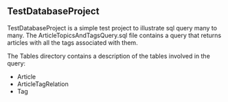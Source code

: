 TestDatabaseProject
---
TestDatabaseProject is a simple test project to illustrate sql query many to many.
The ArticleTopicsAndTagsQuery.sql file contains a query that returns articles with all the tags associated with them.

The Tables directory contains a description of the tables involved in the query:
* Article
* ArticleTagRelation
* Tag
